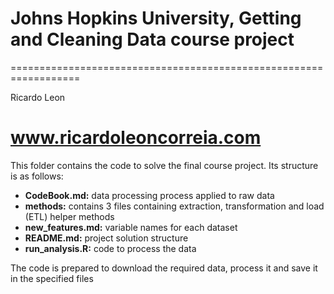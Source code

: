 # Johns Hopkins University, Getting and Cleaning Data course project
==================================================================

Ricardo Leon

www.ricardoleoncorreia.com
==================================================================

This folder contains the code to solve the final course project. Its structure is as follows:

* __**CodeBook.md:**__ data processing process applied to raw data
* __**methods:**__ contains 3 files containing extraction, transformation and load (ETL) helper methods
* __**new_features.md:**__ variable names for each dataset
* __**README.md:**__ project solution structure
* __**run_analysis.R:**__ code to process the data

The code is prepared to download the required data, process it and save it in the specified files